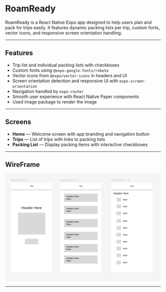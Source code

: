 # RoamReady

RoamReady is a React Native Expo app designed to help users plan and pack for trips easily. It features dynamic packing lists per trip, custom fonts, vector icons, and responsive screen orientation handling.

---

## Features

- Trip list and individual packing lists with checkboxes
- Custom fonts using `@expo-google-fonts/roboto`
- Vector icons from `@expo/vector-icons` in headers and UI
- Screen orientation detection and responsive UI with `expo-screen-orientation`
- Navigation handled by `expo-router`
- Smooth user experience with React Native Paper components
- Used image package to render the image 

---

## Screens

- **Home** — Welcome screen with app branding and navigation button
- **Trips** — List of trips with links to packing lists
- **Packing List** — Display packing items with interactive checkboxes

---


## WireFrame

![Logo](./design.png)

---
